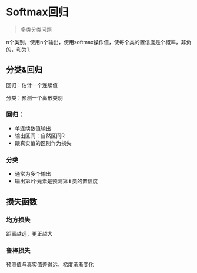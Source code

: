 # Softmax回归

> 多类分类问题

n个类别，使用n个输出，使用softmax操作值，使每个类的置信度是个概率，非负的，和为1.

## 分类&回归

回归：估计一个连续值

分类：预测一个离散类别

### 回归：

* 单连续数值输出
* 输出区间：自然区间R
* 跟真实值的区别作为损失

### 分类

* 通常为多个输出
* 输出第**i**个元素是预测第 **i** 类的置信度

## 损失函数

### 均方损失

距离越远，更正越大

### 鲁棒损失

预测值与真实值差得远，梯度渐渐变化

